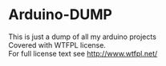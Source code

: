 # Arduino-DUMP
This is just a dump of all my arduino projects<br>
Covered with WTFPL license.<br> 
For full license text see http://www.wtfpl.net/
